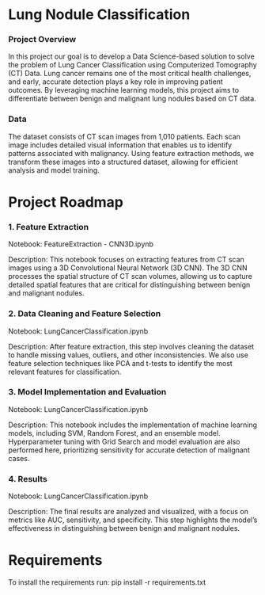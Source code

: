 # Lung Nodule Classification 
### Project Overview
In this project our goal is to develop a Data Science-based solution to solve the problem of Lung Cancer Classification using Computerized Tomography (CT) Data. Lung cancer remains one of the most critical health challenges, and early, accurate detection plays a key role in improving patient outcomes. By leveraging machine learning models, this project aims to differentiate between benign and malignant lung nodules based on CT data.

### Data
The dataset consists of CT scan images from 1,010 patients. Each scan image includes detailed visual information that enables us to identify patterns associated with malignancy. Using feature extraction methods, we transform these images into a structured dataset, allowing for efficient analysis and model training.

# Project Roadmap
### 1. Feature Extraction
Notebook: FeatureExtraction - CNN3D.ipynb

Description: This notebook focuses on extracting features from CT scan images using a 3D Convolutional Neural Network (3D CNN). The 3D CNN processes the spatial structure of CT scan volumes, allowing us to capture detailed spatial features that are critical for distinguishing between benign and malignant nodules.

### 2. Data Cleaning and Feature Selection
Notebook: LungCancerClassification.ipynb

Description: After feature extraction, this step involves cleaning the dataset to handle missing values, outliers, and other inconsistencies. We also use feature selection techniques like PCA and t-tests to identify the most relevant features for classification.

### 3. Model Implementation and Evaluation
Notebook: LungCancerClassification.ipynb

Description: This notebook includes the implementation of machine learning models, including SVM, Random Forest, and an ensemble model. Hyperparameter tuning with Grid Search and model evaluation are also performed here, prioritizing sensitivity for accurate detection of malignant cases.

### 4. Results
Notebook: LungCancerClassification.ipynb

Description: The final results are analyzed and visualized, with a focus on metrics like AUC, sensitivity, and specificity. This step highlights the model’s effectiveness in distinguishing between benign and malignant nodules.

# Requirements
To install the requirements run:
pip install -r requirements.txt




